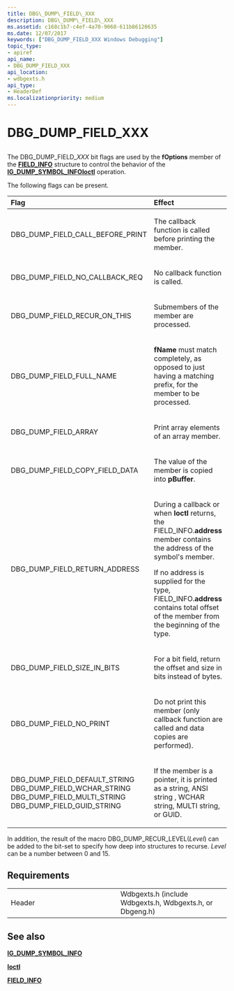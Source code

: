 ```yaml
---
title: DBG\_DUMP\_FIELD\_XXX
description: DBG\_DUMP\_FIELD\_XXX
ms.assetid: c168c1b7-c4ef-4a70-9060-611b86120635
ms.date: 12/07/2017
keywords: ["DBG_DUMP_FIELD_XXX Windows Debugging"]
topic_type:
- apiref
api_name:
- DBG_DUMP_FIELD_XXX
api_location:
- wdbgexts.h
api_type:
- HeaderDef
ms.localizationpriority: medium
---
```


# DBG\_DUMP\_FIELD\_XXX


## <span id="ddk_dbg_dump_xxx_dbx"></span><span id="DDK_DBG_DUMP_XXX_DBX"></span>


The DBG\_DUMP\_FIELD\_*XXX* bit flags are used by the **fOptions** member of the [**FIELD\_INFO**](/windows-hardware/drivers/ddi/wdbgexts/ns-wdbgexts-_field_info) structure to control the behavior of the [**IG\_DUMP\_SYMBOL\_INFO**](/windows-hardware/drivers/ddi/wdbgexts/ns-wdbgexts-_sym_dump_param)[**Ioctl**](/windows-hardware/drivers/ddi/wdbgexts/nc-wdbgexts-pwindbg_ioctl_routine) operation.

The following flags can be present.

<table>
<colgroup>
<col width="50%" />
<col width="50%" />
</colgroup>
<thead>
<tr class="header">
<th align="left">Flag</th>
<th align="left">Effect</th>
</tr>
</thead>
<tbody>
<tr class="odd">
<td align="left"><p>DBG_DUMP_FIELD_CALL_BEFORE_PRINT</p></td>
<td align="left"><p>The callback function is called before printing the member.</p></td>
</tr>
<tr class="even">
<td align="left"><p>DBG_DUMP_FIELD_NO_CALLBACK_REQ</p></td>
<td align="left"><p>No callback function is called.</p></td>
</tr>
<tr class="odd">
<td align="left"><p>DBG_DUMP_FIELD_RECUR_ON_THIS</p></td>
<td align="left"><p>Submembers of the member are processed.</p></td>
</tr>
<tr class="even">
<td align="left"><p>DBG_DUMP_FIELD_FULL_NAME</p></td>
<td align="left"><p><strong>fName</strong> must match completely, as opposed to just having a matching prefix, for the member to be processed.</p></td>
</tr>
<tr class="odd">
<td align="left"><p>DBG_DUMP_FIELD_ARRAY</p></td>
<td align="left"><p>Print array elements of an array member.</p></td>
</tr>
<tr class="even">
<td align="left"><p>DBG_DUMP_FIELD_COPY_FIELD_DATA</p></td>
<td align="left"><p>The value of the member is copied into <strong>pBuffer</strong>.</p></td>
</tr>
<tr class="odd">
<td align="left"><p>DBG_DUMP_FIELD_RETURN_ADDRESS</p></td>
<td align="left"><p>During a callback or when <strong>Ioctl</strong> returns, the FIELD_INFO.<strong>address</strong> member contains the address of the symbol's member.</p>
<p>If no address is supplied for the type, FIELD_INFO.<strong>address</strong> contains total offset of the member from the beginning of the type.</p></td>
</tr>
<tr class="even">
<td align="left"><p>DBG_DUMP_FIELD_SIZE_IN_BITS</p></td>
<td align="left"><p>For a bit field, return the offset and size in bits instead of bytes.</p></td>
</tr>
<tr class="odd">
<td align="left"><p>DBG_DUMP_FIELD_NO_PRINT</p></td>
<td align="left"><p>Do not print this member (only callback function are called and data copies are performed).</p></td>
</tr>
<tr class="even">
<td align="left"><p>DBG_DUMP_FIELD_DEFAULT_STRING DBG_DUMP_FIELD_WCHAR_STRING DBG_DUMP_FIELD_MULTI_STRING DBG_DUMP_FIELD_GUID_STRING</p></td>
<td align="left"><p>If the member is a pointer, it is printed as a string, ANSI string , WCHAR string, MULTI string, or GUID.</p></td>
</tr>
</tbody>
</table>

 

In addition, the result of the macro DBG\_DUMP\_RECUR\_LEVEL(*Level*) can be added to the bit-set to specify how deep into structures to recurse. *Level* can be a number between 0 and 15.

Requirements
------------

<table>
<colgroup>
<col width="50%" />
<col width="50%" />
</colgroup>
<tbody>
<tr class="odd">
<td align="left"><p>Header</p></td>
<td align="left">Wdbgexts.h (include Wdbgexts.h, Wdbgexts.h, or Dbgeng.h)</td>
</tr>
</tbody>
</table>

## <span id="see_also"></span>See also


[**IG\_DUMP\_SYMBOL\_INFO**](/windows-hardware/drivers/ddi/wdbgexts/ns-wdbgexts-_sym_dump_param)

[**Ioctl**](/windows-hardware/drivers/ddi/wdbgexts/nc-wdbgexts-pwindbg_ioctl_routine)

[**FIELD\_INFO**](/windows-hardware/drivers/ddi/wdbgexts/ns-wdbgexts-_field_info)

 

